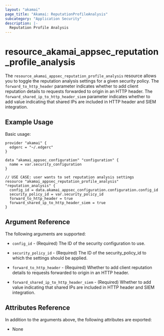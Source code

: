 ```yaml
---
layout: "akamai"
page_title: "Akamai: ReputationProfileAnalysis"
subcategory: "Application Security"
description: |-
  Reputation Profile Analysis
---
```


# resource_akamai_appsec_reputation_profile_analysis

The `resource_akamai_appsec_reputation_profile_analysis` resource allows you to toggle the reputation analysis settings for a given security policy. The `forward_to_http_header` parameter indicates whether to add client reputation details to requests forwarded to origin in an HTTP header. The `forward_shared_ip_to_http_header_siem` parameter indicates whether to add value indicating that shared IPs are included in HTTP header and SIEM integration.

## Example Usage

Basic usage:

```hcl
provider "akamai" {
  edgerc = "~/.edgerc"
}

data "akamai_appsec_configuration" "configuration" {
  name = var.security_configuration
}

// USE CASE: user wants to set reputation analysis settings
resource "akamai_appsec_reputation_profile_analysis" "reputation_analysis" {
  config_id = data.akamai_appsec_configuration.configuration.config_id
  security_policy_id = var.security_policy_id
  forward_to_http_header = true
  forward_shared_ip_to_http_header_siem = true
}
```

## Argument Reference

The following arguments are supported:

* `config_id` - (Required) The ID of the security configuration to use.

* `security_policy_id` - (Required) The ID of the security_policy_id to which the settings should be applied.

* `forward_to_http_header` - (Required) Whether to add client reputation details to requests forwarded to origin in an HTTP header.

* `forward_shared_ip_to_http_header_siem` - (Required) Whether to add value indicating that shared IPs are included in HTTP header and SIEM integration.

## Attributes Reference

In addition to the arguments above, the following attributes are exported:

* None

